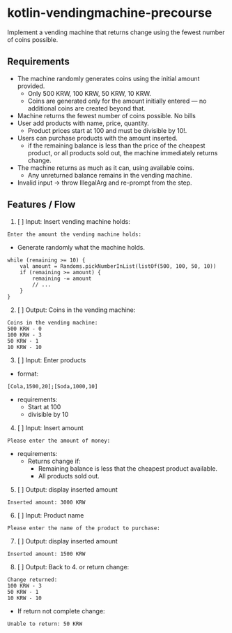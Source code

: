 # kotlin-vendingmachine-precourse

Implement a vending machine that returns change using the fewest number of coins possible.

## Requirements

- The machine randomly generates coins using the initial amount provided.
    - Only 500 KRW, 100 KRW, 50 KRW, 10 KRW.
    - Coins are generated only for the amount initially entered — no additional coins are created beyond that.
- Machine returns the fewest number of coins possible. No bills
- User add products with name, price, quantity.
    - Product prices start at 100 and must be divisible by 10!.
- Users can purchase products with the amount inserted.
    - if the remaining balance is less than the price of the cheapest product, or all products sold out, the machine
      immediately returns change.
- The machine returns as much as it can, using available coins.
    - Any unreturned balance remains in the vending machine.
- Invalid input -> throw IllegalArg and re-prompt from the step.

## Features / Flow

1. [ ] Input: Insert vending machine holds:

```
Enter the amount the vending machine holds:
```

- Generate randomly what the machine holds.

```
while (remaining >= 10) {
    val amount = Randoms.pickNumberInList(listOf(500, 100, 50, 10))
    if (remaining >= amount) {
        remaining -= amount
        // ...
    }
}
```

2. [ ] Output: Coins in the vending machine:

```
Coins in the vending machine:
500 KRW - 0
100 KRW - 3
50 KRW - 1
10 KRW - 10
```

3. [ ] Input: Enter products

- format:

```
[Cola,1500,20];[Soda,1000,10]
```

- requirements:
    - Start at 100
    - divisible by 10

4. [ ] Input: Insert amount

```
Please enter the amount of money:
```

- requirements:
    - Returns change if:
        - Remaining balance is less that the cheapest product available.
        - All products sold out.

5. [ ] Output: display inserted amount

```
Inserted amount: 3000 KRW
```

6. [ ] Input: Product name

```
Please enter the name of the product to purchase:
```

7. [ ] Output: display inserted amount

```
Inserted amount: 1500 KRW
```

8. [ ] Output: Back to 4. or return change:

```
Change returned:
100 KRW - 3
50 KRW - 1
10 KRW - 10
```

- If return not complete change:

```
Unable to return: 50 KRW
```

